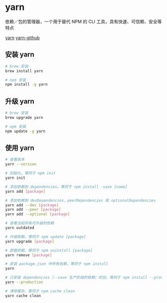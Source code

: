 # yarn

依赖／包的管理器，一个用于替代 NPM 的 CLI 工具，具有快速、可信赖、安全等特点


[yarn](https://yarnpkg.com/zh-Hans/)
[yarn-github](https://github.com/yarnpkg/yarn)

## 安装 yarn

``` bash
# brew 安装
brew install yarn

# npm 安装
npm install -g yarn
```

## 升级 yarn

``` bash
# brew 安装
brew upgrade yarn

# npm 安装
npm update -g yarn
```

## 使用 yarn

``` bash
# 查看版本
yarn --version

# 初始化。等同于 npm init
yarn init

# 添加依赖到 dependencies。等同于 npm install -save [name]
yarn add [package]

# 添加依赖到 devDependencies、peerDependencies 和 optionalDependencies
yarn add --dev [package]
yarn add --peer [package]
yarn add --optional [package]

# 查看当前所有可升级的依赖
yarn outdated

# 升级依赖。等同于 npm update [package]
yarn upgrade [package]

# 卸载依赖。等同于 npm uninstall [package]
yarn remove [package]

# 安装 package.json 中所有依赖。等同于 npm install
yarn

# 只安装 dependencies（--save 生产阶段的依赖）的包。等同于 npm install --production
yarn --production

# 清除缓存。等同于 npm cache clean
yarn cache clean
```
